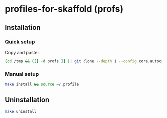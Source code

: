 # profiles-for-skaffold (profs)

## Installation
### Quick setup
Copy and paste:
```bash
(cd /tmp && ([[ -d profs ]] || git clone --depth 1 --config core.autocrlf=false https://github.com/STYLER-Inc/profiles-for-skaffold.git profs) && cd profs && make install) && source ~/.profile
```
### Manual setup
```bash
make install && source ~/.profile
```

## Uninstallation
```bash
make uninstall
```
